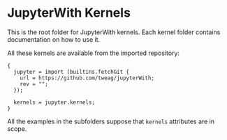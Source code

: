 # JupyterWith Kernels

This is the root folder for JupyterWith kernels. Each kernel folder contains
documentation on how to use it.

All these kernels are available from the imported repository:

```
{
  jupyter = import (builtins.fetchGit {
    url = https://github.com/tweag/jupyterWith;
    rev = "";
  });

  kernels = jupyter.kernels;
}
```

All the examples in the subfolders suppose that `kernels` attributes are in
scope.
